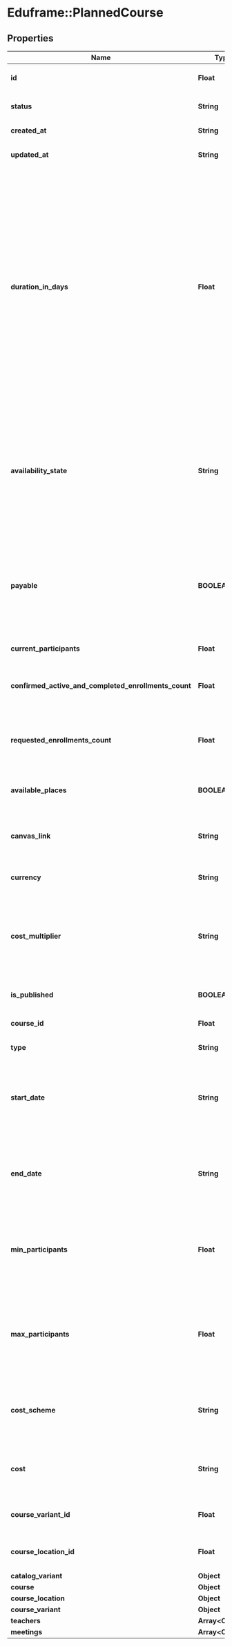 # Eduframe::PlannedCourse

## Properties
Name | Type | Description | Notes
------------ | ------------- | ------------- | -------------
**id** | **Float** | Unique identifier of the user. | 
**status** | **String** | State of the planned course | 
**created_at** | **String** | Timestamp of creation. | 
**updated_at** | **String** | Timestamp of last update. | 
**duration_in_days** | **Float** | The period of time of the planned course. For flexible planned courses this equals the provided +duration+. For fixed planned courses this equals the number of meetings if any, if the fixed planned course has no meetings, it&#39;s the number of days between the start and end date.  | 
**availability_state** | **String** | By default this is just +open+. However, you can make this planned course available for a subset of accounts. If that&#39;s the case the state is +closed+.  | 
**payable** | **BOOLEAN** | Boolean wether there are payments involved for this course. Basically its true if the cost_scheme is +student+ or +order+.  | 
**current_participants** | **Float** | The current amount of participants. | 
**confirmed_active_and_completed_enrollments_count** | **Float** | The amount of confirmed active and completed enrollments. | 
**requested_enrollments_count** | **Float** | The amount of requested enrollments. ie. the number of reserved seats | 
**available_places** | **BOOLEAN** | Boolean if there are any places available. | 
**canvas_link** | **String** | URL to the course in canvas. Is only returned if available. | [optional] 
**currency** | **String** | The currency of the cost. | 
**cost_multiplier** | **String** | A positive float representing the multiplier for the VAT. Say you have 21% VAT, this will return +1.21+.  | 
**is_published** | **BOOLEAN** | Boolean if is published on the website. | [optional] 
**course_id** | **Float** | Unique identifier of the course. | 
**type** | **String** | The type of the course. | 
**start_date** | **String** | Date at which the planned course starts. Only needed for fixed planned courses. | [optional] 
**end_date** | **String** | Date at which the planned course ends. Only needed for fixed planned courses. | [optional] 
**min_participants** | **Float** | A number representing the minimum number of participants that can enroll for the planned course. | [optional] 
**max_participants** | **Float** | A number representing the maximum number of participants that can enroll for the planned course. | [optional] 
**cost_scheme** | **String** | The cost schema that the payment will follow for the specified course. | 
**cost** | **String** | A positive float representing the price of the planned course. | [optional] 
**course_variant_id** | **Float** | Unique identifier of the course variant. | [optional] 
**course_location_id** | **Float** | Unique identifier of the course location. | [optional] 
**catalog_variant** | **Object** |  | [optional] 
**course** | **Object** |  | [optional] 
**course_location** | **Object** |  | [optional] 
**course_variant** | **Object** |  | [optional] 
**teachers** | **Array&lt;Object&gt;** |  | [optional] 
**meetings** | **Array&lt;Object&gt;** |  | [optional] 


